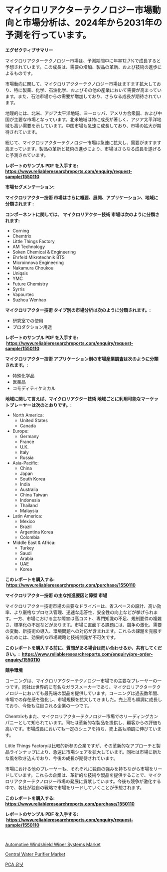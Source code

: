 <p><h1>マイクロリアクターテクノロジー市場動向と市場分析は、2024年から2031年の予測を行っています。</h1></p><p><strong>エグゼクティブサマリー</strong></p>
<p><p>マイクロリアクターテクノロジー市場は、予測期間中に年率12.7%で成長すると予想されています。この成長は、需要の増加、製品の革新、および技術の進歩によるものです。</p><p>市場動向に関して、マイクロリアクターテクノロジー市場はますます拡大しており、特に製薬、化学、石油化学、およびその他の産業において需要が高まっています。また、石油市場からの需要が増加しており、さらなる成長が期待されています。</p><p>地理的には、北米、アジア太平洋地域、ヨーロッパ、アメリカ合衆国、および中国が主要な市場となっています。北米地域は特に成長が著しく、アジア太平洋地域も高い需要を示しています。中国市場も急速に成長しており、市場の拡大が期待されています。</p><p>総じて、マイクロリアクターテクノロジー市場は急速に拡大し、需要がますます高まっています。製品の革新と技術の進歩により、市場はさらなる成長を遂げると予測されています。</p></p>
<p><strong>レポートのサンプル PDF を入手する: <a href="https://www.reliableresearchreports.com/enquiry/request-sample/1550110">https://www.reliableresearchreports.com/enquiry/request-sample/1550110</a></strong></p>
<p><strong>市場セグメンテーション:</strong></p>
<p><strong> マイクロリアクター技術 市場はさらに概要、展開、アプリケーション、地域に分類されます :</strong></p>
<p><strong>コンポーネントに関しては、 マイクロリアクター技術 市場は次のように分類されます: &nbsp;</strong></p>
<p><ul><li>Corning</li><li>Chemtrix</li><li>Little Things Factory</li><li>AM Technology</li><li>Soken Chemical & Engineering</li><li>Ehrfeld Mikrotechnik BTS</li><li>Microinnova Engineering</li><li>Nakamura Choukou</li><li>Uniqsis</li><li>YMC</li><li>Future Chemistry</li><li>Syrris</li><li>Vapourtec</li><li>Suzhou Wenhao</li></ul></p>
<p><strong> マイクロリアクター技術 タイプ別の市場分析は次のように分類されます。:</strong></p>
<p><ul><li>研究室での使用</li><li>プロダクション用途</li></ul></p>
<p><strong>レポートのサンプル PDF を入手する: &nbsp;<a href="https://www.reliableresearchreports.com/enquiry/request-sample/1550110">https://www.reliableresearchreports.com/enquiry/request-sample/1550110</a></strong></p>
<p><strong> マイクロリアクター技術 アプリケーション別の市場産業調査は次のように分類されます。:</strong></p>
<p><ul><li>特殊化学品</li><li>医薬品</li><li>コモディティケミカル</li></ul></p>
<p><strong>地域に関して言えば、マイクロリアクター技術 地域ごとに利用可能なマーケットプレーヤーは次のとおりです。:</strong></p>
<p><ul>
    <li>
        North America:
        <ul>
            <li>United States</li>
            <li>Canada</li>
        </ul>
    </li>
    <li>
        Europe:
        <ul>
            <li>Germany</li>
            <li>France</li>
            <li>U.K.</li>
            <li>Italy</li>
            <li>Russia</li>
        </ul>
    </li>
    <li>
        Asia-Pacific:
        <ul>
            <li>China</li>
            <li>Japan</li>
            <li>South Korea</li>
            <li>India</li>
            <li>Australia</li>
            <li>China Taiwan</li>
            <li>Indonesia</li>
            <li>Thailand</li>
            <li>Malaysia</li>
        </ul>
    </li>
    <li>
        Latin America:
        <ul>
            <li>Mexico</li>
            <li>Brazil</li>
            <li>Argentina Korea</li>
            <li>Colombia</li>
        </ul>
    </li>
    <li>
        Middle East & Africa:
        <ul>
            <li>Turkey</li>
            <li>Saudi</li>
            <li>Arabia</li>
            <li>UAE</li>
            <li>Korea</li>
        </ul>
    </li>
    </ul></p>
<p><strong>このレポートを購入する: &nbsp;<a href="https://www.reliableresearchreports.com/purchase/1550110">https://www.reliableresearchreports.com/purchase/1550110</a></strong></p>
<p><strong>マイクロリアクター技術 の主な推進要因と障壁 市場</strong></p>
<p><p>マイクロリアクター技術市場の主要なドライバーは、省スペースの設計、高い効率、より厳格なプロセス管理、迅速な応答性、安全性の向上などが挙げられます。一方、市場における主な障害は高コスト、専門知識の不足、規制要件の複雑さ、標準化の不足などがあります。市場に直面する課題には、競争の激化、需要の変動、新技術の導入、環境問題への対応が含まれます。これらの課題を克服するためには、効果的な市場戦略と技術開発が不可欠です。</p></p>
<p><strong>このレポートを購入する前に、質問がある場合は問い合わせるか、共有してください。:&nbsp; <a href="https://www.reliableresearchreports.com/enquiry/pre-order-enquiry/1550110">https://www.reliableresearchreports.com/enquiry/pre-order-enquiry/1550110</a></strong></p>
<p><strong>競争環境</strong></p>
<p><p>コーニングは、マイクロリアクターテクノロジー市場での主要なプレーヤーの一つです。同社は世界的に有名なガラスメーカーであり、マイクロリアクターテクノロジーにおいても最先端の製品を提供しています。コーニングは過去数年間、市場での存在感を強化し、市場規模を拡大してきました。売上高も順調に成長しており、今後も注目される企業の一つです。</p><p>Chemtrixもまた、マイクロリアクターテクノロジー市場でのリーディングカンパニーとして知られています。同社は革新的な製品を提供し、顧客からの評価も高いです。市場成長においても一定のシェアを持ち、売上高も順調に伸びています。</p><p>Little Things Factoryは比較的新参の企業ですが、その革新的なアプローチと製品ラインナップにより、急速に市場シェアを拡大しています。同社は市場に新たな風を吹き込んでおり、今後の成長が期待されています。</p><p>市場における他のプレーヤーも、それぞれに独自の強みを持ちながら市場をリードしています。これらの企業は、革新的な技術や製品を提供することで、マイクロリアクターテクノロジー市場の発展に貢献しています。今後も競争が激化する中で、各社が独自の戦略で市場をリードしていくことが予想されます。</p></p>
<p><strong>このレポートを購入する: &nbsp; <a href="https://www.reliableresearchreports.com/purchase/1550110">https://www.reliableresearchreports.com/purchase/1550110</a></strong></p>
<p><strong>レポートのサンプル PDF を入手する: &nbsp;<a href="https://www.reliableresearchreports.com/enquiry/request-sample/1550110">https://www.reliableresearchreports.com/enquiry/request-sample/1550110</a></strong><strong></strong></p>
<p>&nbsp;</p>
<p><p><a href="https://gratis-rainforest-2ca.notion.site/Automotive-Windshield-Wiper-Systems-Market-Research-Report-Provides-Critical-Insights-that-can-help--d1240e726a534748b46657371da605cb">Automotive Windshield Wiper Systems Market</a></p><p><a href="https://github.com/santosh758595/Market-Research-Report-List-3/blob/main/central-water-purifier-market.md">Central Water Purifier Market</a></p><p><a href="https://medium.com/@garyauer906782023/pca-%EC%9C%A0%EB%8B%9B-%EC%8B%9C%EC%9E%A5-2031%EB%85%84%EA%B9%8C%EC%A7%80%EC%9D%98-%EB%8F%99%ED%96%A5-%EC%98%88%EC%B8%A1-%EB%B0%8F-%EA%B2%BD%EC%9F%81-%EB%B6%84%EC%84%9D-dc74bf5d6a1b">PCA 유닛</a></p></p>
